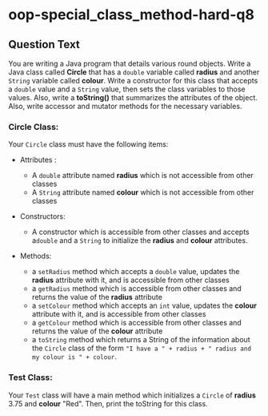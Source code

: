 # oop-special_class_method-hard-q8

## Question Text

You are writing a Java program that details various round objects. Write a Java class called **Circle** that has a
`double` variable called **radius** and another `String` variable called **colour**. Write a constructor
for this class that accepts a `double` value and a `String` value, then sets the class variables to those
values. Also, write a **toString()** that summarizes the attributes of the object. Also, write accessor and mutator
methods for the necessary variables.

### Circle Class:

Your `Circle` class must have the following items:

- Attributes :
    - A `double` attribute named **radius** which is not accessible from other classes
    - A `String` attribute named **colour** which is not accessible from other classes

- Constructors:
    - A constructor which is accessible from other classes and accepts a`double` and a `String` to initialize the
      **radius** and **colour** attributes.

- Methods:
    - a `setRadius` method which accepts a `double` value, updates the **radius** attribute with it, and is accessible
      from other classes
    - a `getRadius` method which is accessible from other classes and returns the value of the **radius** attribute
    - a `setColour` method which accepts an `int` value, updates the **colour** attribute with it, and is accessible
      from other classes
    - a `getColour` method which is accessible from other classes and returns the value of the **colour** attribute
    - a `toString` method which returns a String of the information about the `Circle` class of the form
      `"I have a " + radius + " radius and my colour is " + colour`.

### Test Class:

Your `Test` class will have a main method which initializes a `Circle` of **radius** 3.75 and **colour** "Red". Then,
print the toString for this class.